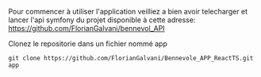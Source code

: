 Pour commencer à utiliser l'application veilliez a bien avoir telecharger et lancer l'api symfony du projet disponible à cette adresse: https://github.com/FlorianGalvani/bennevol_API


Clonez le repositorie dans un fichier nommé app
```
git clone https://github.com/FlorianGalvani/Bennevole_APP_ReactTS.git app
```









